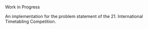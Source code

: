 Work in Progress

An implementation for the problem statement of the 21. International Timetabling Competition.
